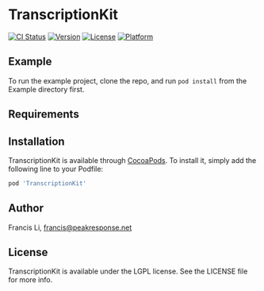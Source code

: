 # TranscriptionKit

[![CI Status](https://img.shields.io/travis/peakresponse/TranscriptionKit.svg?style=flat)](https://travis-ci.org/peakresponse/TranscriptionKit)
[![Version](https://img.shields.io/cocoapods/v/TranscriptionKit.svg?style=flat)](https://cocoapods.org/pods/TranscriptionKit)
[![License](https://img.shields.io/cocoapods/l/TranscriptionKit.svg?style=flat)](https://cocoapods.org/pods/TranscriptionKit)
[![Platform](https://img.shields.io/cocoapods/p/TranscriptionKit.svg?style=flat)](https://cocoapods.org/pods/TranscriptionKit)

## Example

To run the example project, clone the repo, and run `pod install` from the Example directory first.

## Requirements

## Installation

TranscriptionKit is available through [CocoaPods](https://cocoapods.org). To install
it, simply add the following line to your Podfile:

```ruby
pod 'TranscriptionKit'
```

## Author

Francis Li, francis@peakresponse.net

## License

TranscriptionKit is available under the LGPL license. See the LICENSE file for more info.
